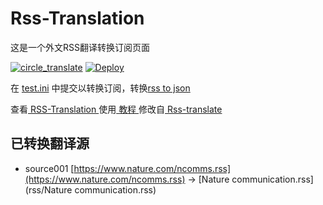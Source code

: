 # Rss-Translation

这是一个外文RSS翻译转换订阅页面 

[![circle_translate](https://github.com/sslwn/Rss-Translation/actions/workflows/circle_translate.yml/badge.svg)](https://github.com/sslwn/Rss-Translation/actions/workflows/circle_translate.yml)
[![Deploy](https://github.com/sslwn/Rss-Translation/actions/workflows/jekyll-gh-pages.yml/badge.svg)](https://github.com/sslwn/Rss-Translation/actions/workflows/jekyll-gh-pages.yml)

在 [test.ini](https://github.com/sslwn/Rss-Translation/blob/main/test.ini) 中提交以转换订阅，转换[rss to json](https://rss2json.com/)

查看[ RSS-Translation ](https://sslwn.github.io/RSS-Translation)使用[ 教程 ](https://www.sslwn.net/tutorial/644)修改自[ Rss-translate ](https://github.com/rcy1314/Rss-Translation/)

## 已转换翻译源

 - source001 [https://www.nature.com/ncomms.rss](https://www.nature.com/ncomms.rss) -> [Nature communication.rss](rss/Nature communication.rss)
